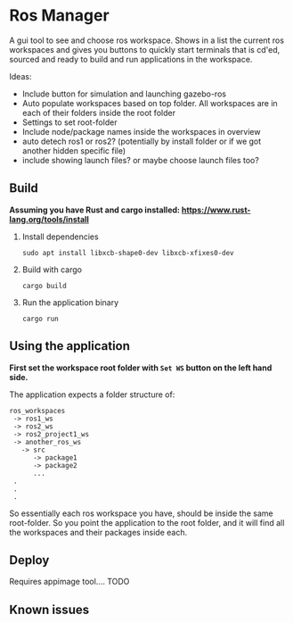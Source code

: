 # Ros Manager

A gui tool to see and choose ros workspace. Shows in a list the current ros workspaces and gives you buttons to quickly start terminals that is cd'ed, sourced and ready to build and run applications in the workspace. 

Ideas:  
* Include button for simulation and launching gazebo-ros   
* Auto populate workspaces based on top folder. All workspaces are in each of their folders inside the root folder  
* Settings to set root-folder  
* Include node/package names inside the workspaces in overview  
* auto detech ros1 or ros2? (potentially by install folder or if we got another hidden specific file)  
* include showing launch files? or maybe choose launch files too?

## Build
**Assuming you have Rust and cargo installed: https://www.rust-lang.org/tools/install**

1. Install dependencies
    ```
    sudo apt install libxcb-shape0-dev libxcb-xfixes0-dev
    ```
2. Build with cargo
    ```
    cargo build
    ```
3. Run the application binary
     ```
     cargo run
     ```

## Using the application
**First set the workspace root folder with ``Set WS`` button on the left hand side.**

The application expects a folder structure of: 
```
ros_workspaces
 -> ros1_ws
 -> ros2_ws
 -> ros2_project1_ws
 -> another_ros_ws
   -> src
      -> package1
      -> package2
      ...
 .
 .
 .
```
So essentially each ros workspace you have, should be inside the same root-folder. So you point the application
to the root folder, and it will find all the workspaces and their packages inside each.

## Deploy
Requires appimage tool.... TODO

## Known issues